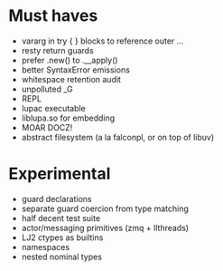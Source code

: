 # Must haves
* vararg in try { } blocks to reference outer ...
* resty return guards
* prefer .new() to .__apply()
* better SyntaxError emissions
* whitespace retention audit
* unpolluted _G
* REPL
* lupac executable
* liblupa.so for embedding
* MOAR DOCZ!
* abstract filesystem (a la falconpl, or on top of libuv)

# Experimental
* guard declarations
* separate guard coercion from type matching
* half decent test suite
* actor/messaging primitives (zmq + llthreads)
* LJ2 ctypes as builtins
* namespaces
* nested nominal types


